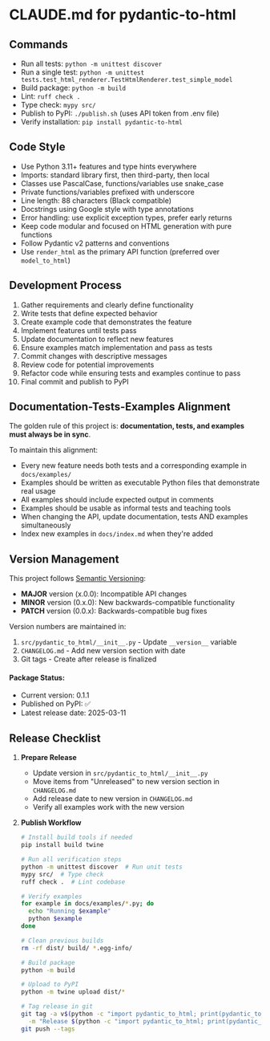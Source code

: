 # CLAUDE.md for pydantic-to-html

## Commands
- Run all tests: `python -m unittest discover`
- Run a single test: `python -m unittest tests.test_html_renderer.TestHtmlRenderer.test_simple_model`
- Build package: `python -m build`
- Lint: `ruff check .`
- Type check: `mypy src/`
- Publish to PyPI: `./publish.sh` (uses API token from .env file)
- Verify installation: `pip install pydantic-to-html`

## Code Style
- Use Python 3.11+ features and type hints everywhere
- Imports: standard library first, then third-party, then local
- Classes use PascalCase, functions/variables use snake_case
- Private functions/variables prefixed with underscore
- Line length: 88 characters (Black compatible)
- Docstrings using Google style with type annotations
- Error handling: use explicit exception types, prefer early returns
- Keep code modular and focused on HTML generation with pure functions
- Follow Pydantic v2 patterns and conventions
- Use `render_html` as the primary API function (preferred over `model_to_html`)

## Development Process
1. Gather requirements and clearly define functionality
2. Write tests that define expected behavior
3. Create example code that demonstrates the feature
4. Implement features until tests pass
5. Update documentation to reflect new features
6. Ensure examples match implementation and pass as tests
7. Commit changes with descriptive messages
8. Review code for potential improvements
9. Refactor code while ensuring tests and examples continue to pass
10. Final commit and publish to PyPI

## Documentation-Tests-Examples Alignment

The golden rule of this project is: **documentation, tests, and examples must always be in sync**.

To maintain this alignment:
- Every new feature needs both tests and a corresponding example in `docs/examples/`
- Examples should be written as executable Python files that demonstrate real usage
- All examples should include expected output in comments
- Examples should be usable as informal tests and teaching tools
- When changing the API, update documentation, tests AND examples simultaneously
- Index new examples in `docs/index.md` when they're added

## Version Management

This project follows [Semantic Versioning](https://semver.org/):
- **MAJOR** version (x.0.0): Incompatible API changes
- **MINOR** version (0.x.0): New backwards-compatible functionality
- **PATCH** version (0.0.x): Backwards-compatible bug fixes

Version numbers are maintained in:
1. `src/pydantic_to_html/__init__.py` - Update `__version__` variable
2. `CHANGELOG.md` - Add new version section with date
3. Git tags - Create after release is finalized

#### Package Status:
- Current version: 0.1.1
- Published on PyPI: ✅
- Latest release date: 2025-03-11

## Release Checklist

1. **Prepare Release**
   - Update version in `src/pydantic_to_html/__init__.py`
   - Move items from "Unreleased" to new version section in `CHANGELOG.md`
   - Add release date to new version in `CHANGELOG.md`
   - Verify all examples work with the new version

2. **Publish Workflow**
   ```bash
   # Install build tools if needed
   pip install build twine

   # Run all verification steps
   python -m unittest discover  # Run unit tests
   mypy src/  # Type check
   ruff check .  # Lint codebase
   
   # Verify examples
   for example in docs/examples/*.py; do
     echo "Running $example"
     python $example
   done
   
   # Clean previous builds
   rm -rf dist/ build/ *.egg-info/
   
   # Build package
   python -m build
   
   # Upload to PyPI
   python -m twine upload dist/*
   
   # Tag release in git
   git tag -a v$(python -c "import pydantic_to_html; print(pydantic_to_html.__version__)") \
     -m "Release $(python -c "import pydantic_to_html; print(pydantic_to_html.__version__)")"
   git push --tags
   ```